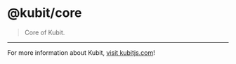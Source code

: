 # @kubit/core

> Core of Kubit.

<hr />

For more information about Kubit, [visit kubitjs.com](https://kubitjs.com)!

